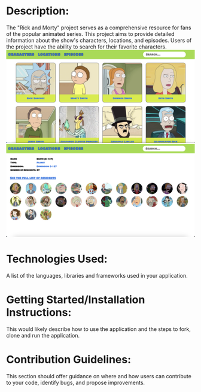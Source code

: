 # Description:
The "Rick and Morty" project serves as a comprehensive resource for fans of the popular animated series. This project aims to provide detailed information about the show's characters, locations, and episodes. Users of the project have the ability to search for their favorite characters. 
![Project Main Page](images/main.png)
![Project Location Details Page](images/location-details.png)

# Technologies Used:
A list of the languages, libraries and frameworks used in your application.

# Getting Started/Installation Instructions:
This would likely describe how to use the application and the steps to fork, clone and run the application.

# Contribution Guidelines:
This section should offer guidance on where and how users can contribute to your code, identify bugs, and propose improvements.